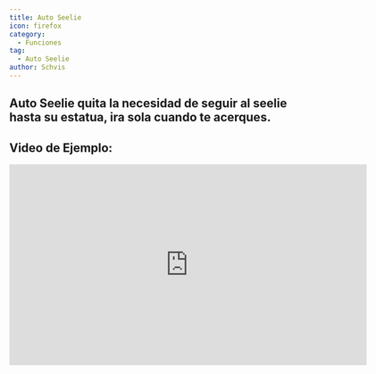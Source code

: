 ```yaml
---
title: Auto Seelie
icon: firefox
category:
  - Funciones
tag:
  - Auto Seelie
author: Schvis
---
```


## Auto Seelie quita la necesidad de seguir al seelie hasta su estatua, ira sola cuando te acerques.

## Video de Ejemplo:

<iframe width="640" height="360" src="https://www.youtube.com/embed/uETIJ4KS39M?list=PL5eI1Tb64p56g27qfYk7VuFTz4FK6YrKa" title="Korepi - Auto Seelie" frameborder="0" allow="accelerometer; autoplay; clipboard-write; encrypted-media; gyroscope; picture-in-picture; web-share" allowfullscreen></iframe>